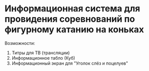 # Информационная система для провидения соревнований по фигурному катанию на коньках

Возможности:
1. Титры для ТВ (трансляции)
2. Информационное табло (Куб)
3. Информационный экран для "Уголок слёз и поцелуев"
